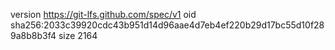 version https://git-lfs.github.com/spec/v1
oid sha256:2033c39920cdc43b951d14d96aae4d7eb4ef220b29d17bc55d10f289a8b8b3f4
size 2164
